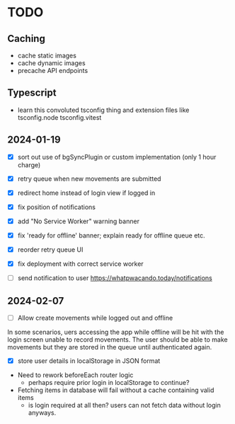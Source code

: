 # TODO

## Caching

- cache static images
- cache dynamic images
- precache API endpoints

## Typescript

- learn this convoluted tsconfig thing and extension files like tsconfig.node tsconfig.vitest

## 2024-01-19

- [x] sort out use of bgSyncPlugin or custom implementation (only 1 hour charge)
- [x] retry queue when new movements are submitted

- [x] redirect home instead of login view if logged in
- [x] fix position of notifications
- [x] add "No Service Worker" warning banner
- [x] fix 'ready for offline' banner; explain ready for offline queue etc.
- [x] reorder retry queue UI
- [x] fix deployment with correct service worker
- [ ] send notification to user https://whatpwacando.today/notifications

## 2024-02-07

- [ ] Allow create movements while logged out and offline

In some scenarios, uers accessing the app while offline will be hit with the login screen unable to record movements.
The user should be able to make movements but they are stored in the queue until authenticated again.

 - [x] store user details in localStorage in JSON format
 - Need to rework beforeEach router logic
   - perhaps require prior login in localStorage to continue?
 - Fetching items in database will fail without a cache containing valid items
   - is login required at all then? users can not fetch data without login anyways.